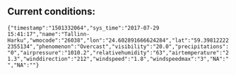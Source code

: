 ## Current conditions: 
 ``` {"timestamp":"1501332064","sys_time":"2017-07-29 15:41:17","name":"Tallinn-Harku","wmocode":"26038","lon":"24.602891666624284","lat":"59.398122222355134","phenomenon":"Overcast","visibility":"20.0","precipitations":"0","airpressure":"1010.2","relativehumidity":"63","airtemperature":"21.3","winddirection":"212","windspeed":"1.8","windspeedmax":"3","NA":"","NA":""} ```
